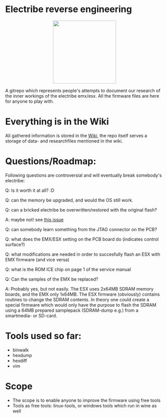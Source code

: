 Electribe reverse engineering
=============================

<center><img src="https://github.com/coderofsalvation/electribe-emx-esx-reverse-engineering/blob/master/doc/tribes.jpg" style="height:200px"></center>

A gitrepo which represents people's attempts to document our research of 
the inner workings of the electribe emx/esx.
All the firmware files are here for anyone to play with.

# Everything is in the Wiki

All gathered information is stored in the [Wiki](https://github.com/coderofsalvation/electribe-emx-esx-reverse-engineering), the repo itself serves a storage of data- and researchfiles mentioned in the wiki.

# Questions/Roadmap:

Following questions are controversial and will eventually break somebody's electribe:

Q: Is it worth it at all? :D

Q: can the memory be upgraded, and would the OS still work.

Q: can a bricked electribe be overwritten/restored with the original flash?

A: maybe not! see [this issue](https://github.com/coderofsalvation/electribe-emx-esx-reverse-engineering/issues/1)

Q: can somebody learn something from the JTAG connector on the PCB?

Q: what does the EMX/ESX setting on the PCB board do (indicates control surface?)

Q: what modifications are needed in order to succesfully flash an ESX with EMX firmware (and vice versa)

Q: what is the ROM ICE chip on page 1 of the service manual

Q: Can the samples of the EMX be replaced?

A: Probably yes, but not easily. The ESX uses 2x64MB SDRAM memory boards, and the EMX only 1x64MB. The ESX firmware (obviously) contains routines to change the SDRAM contents. In theory one could create a special firmware which would only have the purpose to flash the SDRAM using a 64MB prepared samplepack (SDRAM-dump e.g.) from a smartmedia- or SD-card.

# Tools used so far: 

* binwalk
* hexdump
* hexdiff 
* vim

# Scope

* The scope is to enable anyone to improve the firmware using free tools
* Tools as free tools: linux-tools, or windows tools which run in wine as well
